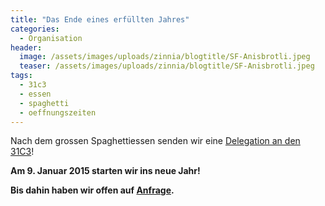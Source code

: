 ```yaml
---
title: "Das Ende eines erfüllten Jahres"
categories:
  - Organisation
header:
  image: /assets/images/uploads/zinnia/blogtitle/SF-Anisbrotli.jpeg
  teaser: /assets/images/uploads/zinnia/blogtitle/SF-Anisbrotli.jpeg
tags:
  - 31c3
  - essen
  - spaghetti
  - oeffnungszeiten
---
```


Nach dem grossen Spaghettiessen senden wir eine [Delegation an den 31C3](https://events.ccc.de/congress/2014/wiki/Assembly:Starship_Factory)!  
  
**Am 9. Januar 2015 starten wir ins neue Jahr!**

**Bis dahin haben wir offen auf [Anfrage](mailto:pr@lists.starship-factory.ch?subject=%C3%96fnnungszeiten%20Jahresende).**
